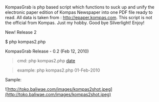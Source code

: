 KompasGrab is php based script which functions to suck up and unify the electronic paper edition of Kompas Newspaper into one PDF file ready to read. All data is taken from : http://epaper.kompas.com. This script is not the official  from Kompas. Just my hobby. Good bye Silverlight! Enjoy!

New! Release 2

$ php kompas2.php

KompasGrab Release - 0.2 (Feb 12, 2010)



> cmd: php kompas2.php [date](date.md)

> example: php kompas2.php 01-Feb-2010


Sample:

![http://toko.baliwae.com/images/kompas2shot.jpeg](http://toko.baliwae.com/images/kompas2shot.jpeg)